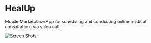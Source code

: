 # HealUp
Mobile Marketplace App for scheduling and conducting online medical consultations via video call.

![Screen Shots](https://github.com/felipebpassos/HealupPublic/blob/main/healup-screenshots.png?raw=true)
